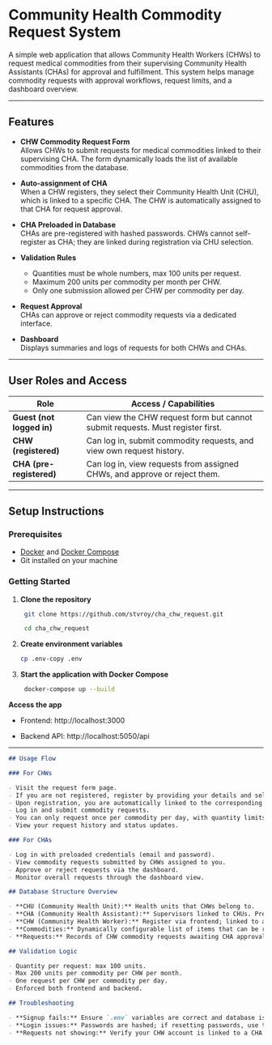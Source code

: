 # Community Health Commodity Request System

A simple web application that allows Community Health Workers (CHWs) to request medical commodities from their supervising Community Health Assistants (CHAs) for approval and fulfillment. This system helps manage commodity requests with approval workflows, request limits, and a dashboard overview.

---

## Features

- **CHW Commodity Request Form**  
  Allows CHWs to submit requests for medical commodities linked to their supervising CHA. The form dynamically loads the list of available commodities from the database.

- **Auto-assignment of CHA**  
  When a CHW registers, they select their Community Health Unit (CHU), which is linked to a specific CHA. The CHW is automatically assigned to that CHA for request approval.

- **CHA Preloaded in Database**  
  CHAs are pre-registered with hashed passwords. CHWs cannot self-register as CHA; they are linked during registration via CHU selection.

- **Validation Rules**  
  - Quantities must be whole numbers, max 100 units per request.  
  - Maximum 200 units per commodity per month per CHW.  
  - Only one submission allowed per CHW per commodity per day.

- **Request Approval**  
  CHAs can approve or reject commodity requests via a dedicated interface.

- **Dashboard**  
  Displays summaries and logs of requests for both CHWs and CHAs.

---

## User Roles and Access

| Role | Access / Capabilities                                   |
|-------|-------------------------------------------------------|
| **Guest (not logged in)** | Can view the CHW request form but cannot submit requests. Must register first. |
| **CHW (registered)** | Can log in, submit commodity requests, and view own request history. |
| **CHA (pre-registered)** | Can log in, view requests from assigned CHWs, and approve or reject them. |

---

## Setup Instructions

### Prerequisites

- [Docker](https://www.docker.com/get-started) and [Docker Compose](https://docs.docker.com/compose/install/)
- Git installed on your machine

### Getting Started

1. **Clone the repository**

   ```bash
    git clone https://github.com/stvroy/cha_chw_request.git

    cd cha_chw_request

2. **Create environment variables**

   ```bash
   cp .env-copy .env

3. **Start the application with Docker Compose**
   ```bash
    docker-compose up --build

**Access the app**

- Frontend: http://localhost:3000

- Backend API: http://localhost:5050/api


---

```markdown
## Usage Flow

### For CHWs

- Visit the request form page.
- If you are not registered, register by providing your details and selecting your CHU.
- Upon registration, you are automatically linked to the corresponding CHA.
- Log in and submit commodity requests.
- You can only request once per commodity per day, with quantity limits enforced.
- View your request history and status updates.

### For CHAs

- Log in with preloaded credentials (email and password).
- View commodity requests submitted by CHWs assigned to you.
- Approve or reject requests via the dashboard.
- Monitor overall requests through the dashboard view.

## Database Structure Overview

- **CHU (Community Health Unit):** Health units that CHWs belong to.
- **CHA (Community Health Assistant):** Supervisors linked to CHUs. Pre-registered in DB.
- **CHW (Community Health Worker):** Register via frontend; linked to a CHU and thus to a CHA.
- **Commodities:** Dynamically configurable list of items that can be requested.
- **Requests:** Records of CHW commodity requests awaiting CHA approval.

## Validation Logic

- Quantity per request: max 100 units.
- Max 200 units per commodity per CHW per month.
- One request per CHW per commodity per day.
- Enforced both frontend and backend.

## Troubleshooting

- **Signup fails:** Ensure `.env` variables are correct and database is running.
- **Login issues:** Passwords are hashed; if resetting passwords, use the provided reset script.
- **Requests not showing:** Verify your CHW account is linked to a CHA and commodities exist in the DB.
